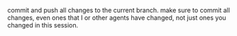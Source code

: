 commit and push all changes to the current branch. make sure to commit all changes, even ones that I or other agents have changed, not just ones you changed in this session.